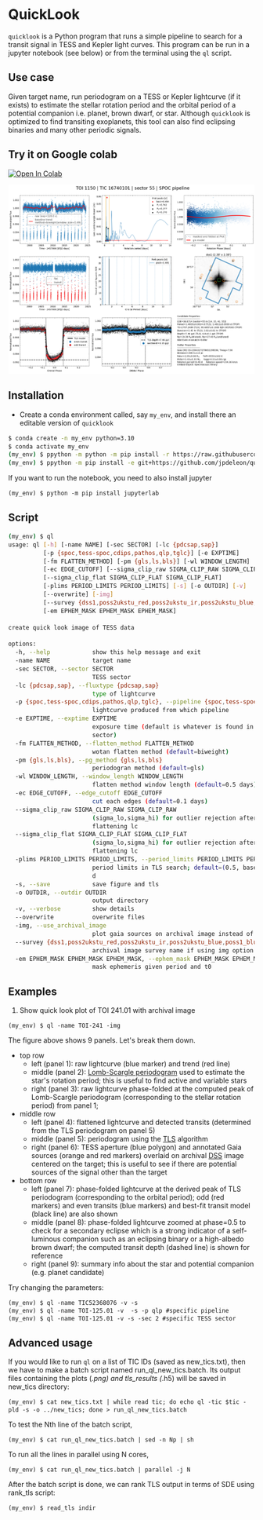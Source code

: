 # QuickLook
`quicklook` is a Python program that runs a simple pipeline to search for a transit signal in TESS and Kepler light curves. This program can be run in a jupyter notebook (see below) or from the terminal using the `ql` script.

## Use case
Given target name, run periodogram on a TESS or Kepler lightcurve (if it exists) to estimate the stellar rotation period and the orbital period of a potential companion i.e. planet, brown dwarf, or star.
Although `quicklook` is optimized to find transiting exoplanets, this tool can also find eclipsing binaries and many other periodic signals.

## Try it on Google colab

<a href="https://colab.research.google.com/github/jpdeleon/quicklook/blob/main/notebook/examples.ipynb" target="_parent"><img src="https://colab.research.google.com/assets/colab-badge.svg" alt="Open In Colab"/></a>


![img](tests/TOI1150_s55_pdcsap_sc.png)

## Installation
* Create a conda environment called, say `my_env`, and install there an editable version of `quicklook`
```bash
$ conda create -n my_env python=3.10
$ conda activate my_env
(my_env) $ ppython -m python -m pip install -r https://raw.githubusercontent.com/jpdeleon/quicklook/main/requirements.txt
(my_env) $ ppython -m pip install -e git+https://github.com/jpdeleon/quicklook.git#egg=quicklook
```

If you want to run the notebook, you need to also install jupyter
```
(my_env) $ python -m pip install jupyterlab
```

## Script
```bash
(my_env) $ ql
usage: ql [-h] [-name NAME] [-sec SECTOR] [-lc {pdcsap,sap}]
          [-p {spoc,tess-spoc,cdips,pathos,qlp,tglc}] [-e EXPTIME]
          [-fm FLATTEN_METHOD] [-pm {gls,ls,bls}] [-wl WINDOW_LENGTH]
          [-ec EDGE_CUTOFF] [--sigma_clip_raw SIGMA_CLIP_RAW SIGMA_CLIP_RAW]
          [--sigma_clip_flat SIGMA_CLIP_FLAT SIGMA_CLIP_FLAT]
          [-plims PERIOD_LIMITS PERIOD_LIMITS] [-s] [-o OUTDIR] [-v]
          [--overwrite] [-img]
          [--survey {dss1,poss2ukstu_red,poss2ukstu_ir,poss2ukstu_blue,poss1_blue,poss1_red,all,quickv,phase2_gsc2,phase2_gsc1}]
          [-em EPHEM_MASK EPHEM_MASK EPHEM_MASK]

create quick look image of TESS data

options:
  -h, --help            show this help message and exit
  -name NAME            target name
  -sec SECTOR, --sector SECTOR
                        TESS sector
  -lc {pdcsap,sap}, --fluxtype {pdcsap,sap}
                        type of lightcurve
  -p {spoc,tess-spoc,cdips,pathos,qlp,tglc}, --pipeline {spoc,tess-spoc,cdips,pathos,qlp,tglc}
                        lightcurve produced from which pipeline
  -e EXPTIME, --exptime EXPTIME
                        exposure time (default is whatever is found in last
                        sector)
  -fm FLATTEN_METHOD, --flatten_method FLATTEN_METHOD
                        wotan flatten method (default=biweight)
  -pm {gls,ls,bls}, --pg_method {gls,ls,bls}
                        periodogran method (default=gls)
  -wl WINDOW_LENGTH, --window_length WINDOW_LENGTH
                        flatten method window length (default=0.5 days)
  -ec EDGE_CUTOFF, --edge_cutoff EDGE_CUTOFF
                        cut each edges (default=0.1 days)
  --sigma_clip_raw SIGMA_CLIP_RAW SIGMA_CLIP_RAW
                        (sigma_lo,sigma_hi) for outlier rejection after
                        flattening lc
  --sigma_clip_flat SIGMA_CLIP_FLAT SIGMA_CLIP_FLAT
                        (sigma_lo,sigma_hi) for outlier rejection after
                        flattening lc
  -plims PERIOD_LIMITS PERIOD_LIMITS, --period_limits PERIOD_LIMITS PERIOD_LIMITS
                        period limits in TLS search; default=(0.5, baseline/2)
                        d
  -s, --save            save figure and tls
  -o OUTDIR, --outdir OUTDIR
                        output directory
  -v, --verbose         show details
  --overwrite           overwrite files
  -img, --use_archival_image
                        plot gaia sources on archival image instead of tpf
  --survey {dss1,poss2ukstu_red,poss2ukstu_ir,poss2ukstu_blue,poss1_blue,poss1_red,all,quickv,phase2_gsc2,phase2_gsc1}
                        archival image survey name if using img option
  -em EPHEM_MASK EPHEM_MASK EPHEM_MASK, --ephem_mask EPHEM_MASK EPHEM_MASK EPHEM_MASK
                        mask ephemeris given period and t0
```

## Examples

1. Show quick look plot of TOI 241.01 with archival image

```shell
(my_env) $ ql -name TOI-241 -img
```

The figure above shows 9 panels. Let's break them down.
* top row
  - left (panel 1): raw lightcurve (blue marker) and trend (red line)
  - middle (panel 2): [Lomb-Scargle periodogram](https://docs.astropy.org/en/stable/timeseries/lombscargle.html) used to estimate the star's rotation period; this is useful to find active and variable stars
  - right (panel 3): raw lightcurve phase-folded at the computed peak of Lomb-Scargle periodogram (corresponding to the stellar rotation period) from panel 1;
* middle row
  - left (panel 4): flattened lightcurve and detected transits (determined from the TLS periodogram on panel 5)
  - middle (panel 5): periodogram using the [TLS](https://arxiv.org/abs/1901.02015) algorithm
  - right (panel 6): TESS aperture (blue polygon) and annotated Gaia sources (orange and red markers) overlaid on archival [DSS](https://archive.stsci.edu/cgi-bin/dss_form) image centered on the target; this is useful to see if there are potential sources of the signal other than the target
* bottom row
  - left (panel 7): phase-folded lightcurve at the derived peak of TLS periodogram (corresponding to the orbital period); odd (red markers) and even transits (blue markers) and best-fit transit model (black line) are also shown
  - middle (panel 8): phase-folded lightcurve zoomed at phase=0.5 to check for a secondary eclipse which is a strong indicator of a self-luminous companion such as an eclipsing binary or a high-albedo brown dwarf; the computed transit depth (dashed line) is shown for reference
  - right (panel 9): summary info about the star and potential companion (e.g. planet candidate)

Try changing the parameters:
```shell
(my_env) $ ql -name TIC52368076 -v -s
(my_env) $ ql -name TOI-125.01 -v  -s -p qlp #specific pipeline
(my_env) $ ql -name TOI-125.01 -v -s -sec 2 #specific TESS sector
```

## Advanced usage

If you would like to run `ql` on a list of TIC IDs (saved as new_tics.txt), then we have to make a batch script named run_ql_new_tics.batch. Its output files containing the plots (*.png) and tls_results (*.h5) will be saved in new_tics directory:

```shell
(my_env) $ cat new_tics.txt | while read tic; do echo ql -tic $tic -pld -s -o ../new_tics; done > run_ql_new_tics.batch
```

To test the Nth line of the batch script,

```shell
(my_env) $ cat run_ql_new_tics.batch | sed -n Np | sh
```

To run all the lines in parallel using N cores,

```shell
(my_env) $ cat run_ql_new_tics.batch | parallel -j N
```

After the batch script is done, we can rank TLS output in terms of SDE using rank_tls script:

```shell
(my_env) $ read_tls indir
```
